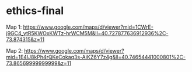 # ethics-final
Map 1: https://www.google.com/maps/d/viewer?mid=1CWrE-j9GC4_ytR5KWOxKWTz-hrWCM5M&ll=40.727877636912936%2C-73.874315&z=11

Map 2: https://www.google.com/maps/d/viewer?mid=1E4lJ8kPh4rQKeCokaq3s-AiKZ6Y7z4g&ll=40.74654441000801%2C-73.86569999999999&z=11
